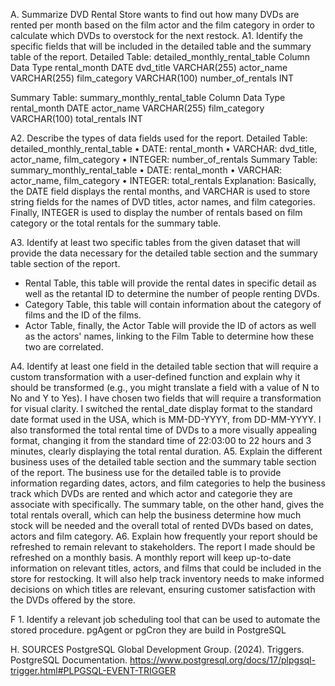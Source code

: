 
A. Summarize
DVD Rental Store wants to find out how many DVDs are rented per month based on the film actor and the film category in order to calculate which DVDs to overstock for the next restock.
A1. Identify the specific fields that will be included in the detailed table and the summary table of the report. 
Detailed Table: detailed_monthly_rental_table
Column	Data Type
rental_month	DATE
dvd_title	VARCHAR(255)
actor_name	VARCHAR(255)
film_category	VARCHAR(100)
number_of_rentals	 INT


Summary Table: summary_monthly_rental_table
Column	Data Type
rental_month	DATE
actor_name	VARCHAR(255)
film_category	VARCHAR(100)
total_rentals	INT



A2. Describe the types of data fields used for the report.
Detailed Table: detailed_monthly_rental_table
•	DATE: rental_month
•	VARCHAR: dvd_title, actor_name, film_category
•	INTEGER: number_of_rentals
Summary Table: summary_monthly_rental_table
•	DATE: rental_month
•	VARCHAR: actor_name, film_category
•	INTEGER: total_rentals
Explanation: Basically, the DATE field displays the rental months, and VARCHAR is used to store string fields for the names of DVD titles, actor names, and film categories. Finally, INTEGER is used to display the number of rentals based on film category or the total rentals for the summary table.

A3. Identify at least two specific tables from the given dataset that will provide the data necessary for the detailed table section and the summary table section of the report.
-	Rental Table, this table will provide the rental dates in specific detail as well as the retantal ID to determine the number of people renting DVDs.
-	Category Table, this table will contain information about the category of films and the ID of the films.
-	Actor Table, finally, the Actor Table will provide the ID of actors as well as the actors' names, linking to the Film Table to determine how these two are correlated.

A4. Identify at least one field in the detailed table section that will require a custom transformation with a user-defined function and explain why it should be transformed (e.g., you might translate a field with a value of N to No and Y to Yes).
I have chosen two fields that will require a transformation for visual clarity. I switched the rental_date display format to the standard date format used in the USA, which is MM-DD-YYYY, from DD-MM-YYYY. I also transformed the total rental time of DVDs to a more visually appealing format, changing it from the standard time of 22:03:00 to 22 hours and 3 minutes, clearly displaying the total rental duration.
A5. Explain the different business uses of the detailed table section and the summary table section of the report.
The business use for the detailed table is to provide information regarding dates, actors, and film categories to help the business track which DVDs are rented and which actor and categorie they are associate with specifically. The summary table, on the other hand, gives the total rentals overall, which can help the business determine how much stock will be needed and the overall total of rented DVDs based on dates, actors and film category.
A6. Explain how frequently your report should be refreshed to remain relevant to stakeholders.
The report I made should be refreshed on a monthly basis. A monthly report will keep up-to-date information on relevant titles, actors, and films that could be included in the store for restocking. It will also help track inventory needs to make informed decisions on which titles are relevant, ensuring customer satisfaction with the DVDs offered by the store.

F 1. Identify a relevant job scheduling tool that can be used to automate the stored procedure.
pgAgent or pgCron they are build in PostgreSQL

H. SOURCES 
PostgreSQL Global Development Group. (2024). Triggers. PostgreSQL Documentation. https://www.postgresql.org/docs/17/plpgsql-trigger.html#PLPGSQL-EVENT-TRIGGER
